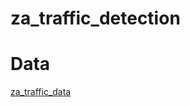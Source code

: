 # za_traffic_detection

# Data
[za_traffic_data](https://drive.google.com/drive/folders/1cXbItIqLeWpPnawNgz1ruaFlyxBRZcMt?usp=sharing)
